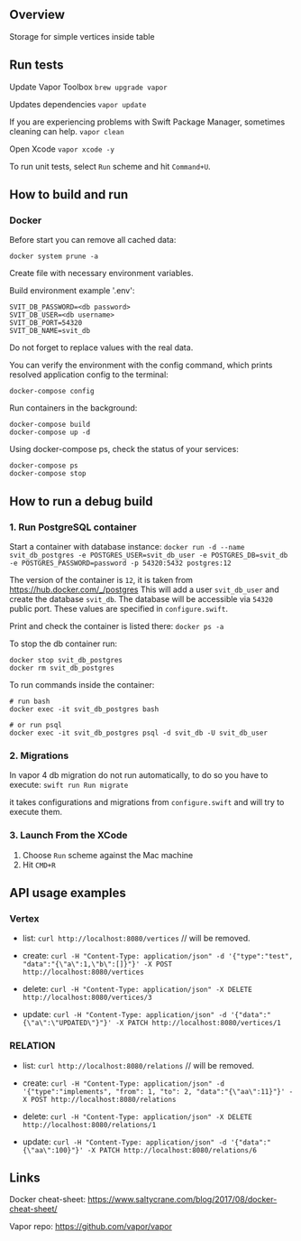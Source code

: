 ## Overview
Storage for simple vertices inside table 

## Run tests
Update Vapor Toolbox
`brew upgrade vapor`

Updates dependencies
`vapor update`

If you are experiencing problems with Swift Package Manager, sometimes cleaning can help.
`vapor clean`

Open Xcode
`vapor xcode -y`

To run unit tests, select `Run` scheme and hit `Command+U`.

## How to build and run
### Docker
Before start you can remove all cached data:
```
docker system prune -a
```

Create file with necessary environment variables.

Build environment example '.env':
```
SVIT_DB_PASSWORD=<db password>
SVIT_DB_USER=<db username>
SVIT_DB_PORT=54320
SVIT_DB_NAME=svit_db
```

Do not forget to replace values with the real data.

You can verify the environment with the config command, which prints resolved application config to the terminal:
```
docker-compose config
```

Run containers in the background:
```
docker-compose build
docker-compose up -d
```
Using docker-compose ps, check the status of your services:
```
docker-compose ps
docker-compose stop
```

## How to run a debug build
### 1. Run PostgreSQL container
Start a container with database instance:
`docker run -d --name svit_db_postgres -e POSTGRES_USER=svit_db_user -e POSTGRES_DB=svit_db -e POSTGRES_PASSWORD=password -p 54320:5432 postgres:12`

The version of the container is `12`, it is taken from https://hub.docker.com/_/postgres
This will add a user `svit_db_user`  and create the database  `svit_db`.
The database will be accessible via  `54320` public port.
These values are specified in `configure.swift`.

Print and check the container is listed there:
`docker ps -a`

To stop the db container run:
```
docker stop svit_db_postgres
docker rm svit_db_postgres
```

To run commands inside the container:
```
# run bash
docker exec -it svit_db_postgres bash

# or run psql
docker exec -it svit_db_postgres psql -d svit_db -U svit_db_user
```

### 2. Migrations
In vapor 4 db migration do not run automatically, to do so you have to execute:
`swift run Run migrate`

it takes configurations and migrations from `configure.swift` and will try to execute them. 

### 3. Launch  From the XCode
1. Choose `Run` scheme against the Mac machine
2. Hit `CMD+R`

## API usage examples
### Vertex
- list:
`curl http://localhost:8080/vertices`   // will be removed.

- create:
`curl -H "Content-Type: application/json" -d '{"type":"test", "data":"{\"a\":1,\"b\":[]}"}' -X POST http://localhost:8080/vertices`

- delete:
`curl -H "Content-Type: application/json" -X DELETE http://localhost:8080/vertices/3`

- update:
`curl -H "Content-Type: application/json" -d '{"data":"{\"a\":\"UPDATED\"}"}' -X PATCH http://localhost:8080/vertices/1`

### RELATION

- list:
`curl http://localhost:8080/relations`   // will be removed.

- create:
`curl -H "Content-Type: application/json" -d '{"type":"implements", "from": 1, "to": 2, "data":"{\"aa\":11}"}' -X POST http://localhost:8080/relations`

- delete:
`curl -H "Content-Type: application/json" -X DELETE http://localhost:8080/relations/1`

- update:
`curl -H "Content-Type: application/json" -d '{"data":"{\"aa\":100}"}' -X PATCH http://localhost:8080/relations/6`


## Links
Docker cheat-sheet:
https://www.saltycrane.com/blog/2017/08/docker-cheat-sheet/

Vapor repo:
https://github.com/vapor/vapor
